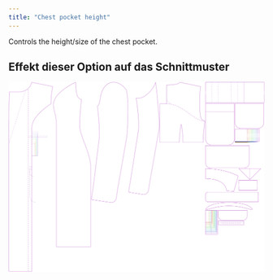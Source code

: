 ```yaml
---
title: "Chest pocket height"
---
```


Controls the height/size of the chest pocket.

## Effekt dieser Option auf das Schnittmuster

![This image shows the effect of this option by superimposing several variants that have a different value for this option](carlita_chestpocketheight_sample.svg "Effect of this option on the pattern")
